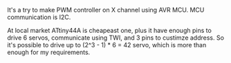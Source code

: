 It's a try to make PWM controller on X channel using AVR MCU. MCU communication is I2C.

At local market ATtiny44A is cheapeast one, plus it have enough pins to drive 6 servos, communicate using TWI, and 3 pins to custimze address. So it's possible to drive up to (2^3 - 1) * 6 = 42 servo, which is more than enough for my requirements.
